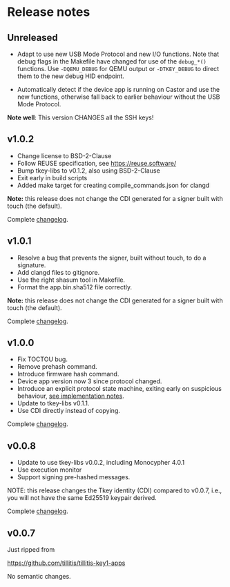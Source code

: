 # Release notes

## Unreleased

- Adapt to use new USB Mode Protocol and new I/O functions.
  Note that debug flags in the Makefile have changed for use of the
  `debug_*()` functions. Use `-DQEMU_DEBUG` for QEMU output or
  `-DTKEY_DEBUG` to direct them to the new debug HID endpoint.

- Automatically detect if the device app is running on Castor and use
  the new functions, otherwise fall back to earlier behaviour without
  the USB Mode Protocol.

**Note well**: This version CHANGES all the SSH keys!

## v1.0.2

- Change license to BSD-2-Clause
- Follow REUSE specification, see https://reuse.software/
- Bump tkey-libs to v0.1.2, also using BSD-2-Clause
- Exit early in build scripts
- Added make target for creating compile_commands.json for clangd

**Note:** this release does not change the CDI generated for a signer
built with touch (the default).

Complete
[changelog](https://github.com/tillitis/tkey-password-generator/compare/v1.0.1...v1.0.2).

## v1.0.1

- Resolve a bug that prevents the signer, built without touch, to do a
  signature.
- Add clangd files to gitignore.
- Use the right shasum tool in Makefile.
- Format the app.bin.sha512 file correctly.

**Note:** this release does not change the CDI generated for a signer
built with touch (the default).

Complete
[changelog](https://github.com/tillitis/tkey-password-generator/compare/v1.0.0...v1.0.1).


## v1.0.0

- Fix TOCTOU bug.
- Remove prehash command.
- Introduce firmware hash command.
- Device app version now 3 since protocol changed.
- Introduce an explicit protocol state machine, exiting early on
  suspicious behaviour, [see implementation notes](docs/implementation-notes.md).
- Update to tkey-libs v0.1.1.
- Use CDI directly instead of copying.

Complete
[changelog](https://github.com/tillitis/tkey-password-generator/compare/v0.0.8...v1.0.0).

## v0.0.8

- Update to use tkey-libs v0.0.2, including Monocypher 4.0.1
- Use execution monitor
- Support signing pre-hashed messages.

NOTE: this release changes the Tkey identity (CDI) compared to v0.0.7,
i.e., you will not have the same Ed25519 keypair derived.

Complete
[changelog](https://github.com/tillitis/tkey-password-generator/compare/v0.0.7...v0.0.8).

## v0.0.7

Just ripped from

https://github.com/tillitis/tillitis-key1-apps

No semantic changes.
